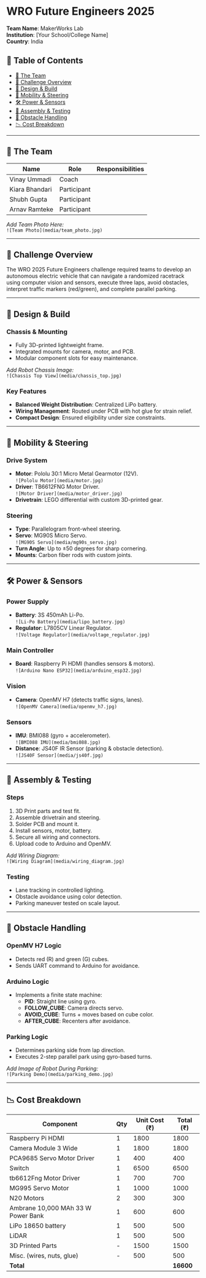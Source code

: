 #  WRO Future Engineers 2025

**Team Name**: MakerWorks Lab  
**Institution**: [Your School/College Name]  
**Country**: India

## 📃 Table of Contents

- [👥 The Team](#the-team)
- [🌟 Challenge Overview](#challenge-overview)
- [🧐 Design & Build](#design--build)
- [🚗 Mobility & Steering](#mobility--steering)
- [🛠️ Power & Sensors](#power--sensors)
- [🔧 Assembly & Testing](#assembly--testing)
- [🔎 Obstacle Handling](#obstacle-handling)
- [📉 Cost Breakdown](#cost-breakdown)

---

## 👥 The Team

| Name          | Role              | Responsibilities                               |
| ------------- | ----------------- | ---------------------------------------------- |
| Vinay Ummadi  | Coach             |                                                |
| Kiara Bhandari| Participant       |                                                |
| Shubh Gupta   | Participant       |                                                |
| Arnav Ramteke | Participant       |                                                |

_Add Team Photo Here:_  
`![Team Photo](media/team_photo.jpg)`

---

## 🌟 Challenge Overview

The WRO 2025 Future Engineers challenge required teams to develop an autonomous electric vehicle that can navigate a randomized racetrack using computer vision and sensors, execute three laps, avoid obstacles, interpret traffic markers (red/green), and complete parallel parking.

---

## 🧐 Design & Build

### Chassis & Mounting

- Fully 3D-printed lightweight frame.
- Integrated mounts for camera, motor, and PCB.
- Modular component slots for easy maintenance.

_Add Robot Chassis Image:_  
`![Chassis Top View](media/chassis_top.jpg)`

### Key Features

- **Balanced Weight Distribution**: Centralized LiPo battery.
- **Wiring Management**: Routed under PCB with hot glue for strain relief.
- **Compact Design**: Ensured eligibility under size constraints.

---

## 🚗 Mobility & Steering

### Drive System

- **Motor**: Pololu 30:1 Micro Metal Gearmotor (12V).  
  `![Pololu Motor](media/motor.jpg)`
- **Driver**: TB6612FNG Motor Driver.  
  `![Motor Driver](media/motor_driver.jpg)`
- **Drivetrain**: LEGO differential with custom 3D-printed gear.

### Steering

- **Type**: Parallelogram front-wheel steering.
- **Servo**: MG90S Micro Servo.  
  `![MG90S Servo](media/mg90s_servo.jpg)`
- **Turn Angle**: Up to ±50 degrees for sharp cornering.
- **Mounts**: Carbon fiber rods with custom joints.

---

## 🛠️ Power & Sensors

### Power Supply

- **Battery**: 3S 450mAh Li-Po.  
  `![Li-Po Battery](media/lipo_battery.jpg)`
- **Regulator**: L7805CV Linear Regulator.  
  `![Voltage Regulator](media/voltage_regulator.jpg)`

### Main Controller

- **Board**: Raspberry Pi HDMI (handles sensors & motors).  
  `![Arduino Nano ESP32](media/arduino_esp32.jpg)`

### Vision

- **Camera**: OpenMV H7 (detects traffic signs, lanes).  
  `![OpenMV Camera](media/openmv_h7.jpg)`

### Sensors

- **IMU**: BMI088 (gyro + accelerometer).  
  `![BMI088 IMU](media/bmi088.jpg)`
- **Distance**: JS40F IR Sensor (parking & obstacle detection).  
  `![JS40F Sensor](media/js40f.jpg)`

---

## 🔧 Assembly & Testing

### Steps

1. 3D Print parts and test fit.
2. Assemble drivetrain and steering.
3. Solder PCB and mount it.
4. Install sensors, motor, battery.
5. Secure all wiring and connectors.
6. Upload code to Arduino and OpenMV.

_Add Wiring Diagram:_  
`![Wiring Diagram](media/wiring_diagram.jpg)`

### Testing

- Lane tracking in controlled lighting.
- Obstacle avoidance using color detection.
- Parking maneuver tested on scale layout.

---

## 🔎 Obstacle Handling

### OpenMV H7 Logic

- Detects red (R) and green (G) cubes.
- Sends UART command to Arduino for avoidance.

### Arduino Logic

- Implements a finite state machine:
  - **PID**: Straight line using gyro.
  - **FOLLOW_CUBE**: Camera directs servo.
  - **AVOID_CUBE**: Turns + moves based on cube color.
  - **AFTER_CUBE**: Recenters after avoidance.

### Parking Logic

- Determines parking side from lap direction.
- Executes 2-step parallel park using gyro-based turns.

_Add Image of Robot During Parking:_  
`![Parking Demo](media/parking_demo.jpg)`

---

## 📉 Cost Breakdown

| Component                 | Qty | Unit Cost (₹) | Total (₹) |
| ------------------------- | --- | ------------- | --------- |
| Raspberry Pi HDMI         | 1   | 1800          | 1800      |
| Camera Module 3 Wide      | 1   | 1800          | 1800      |
| PCA9685 Servo Motor Driver| 1   | 400           | 400       |
| Switch                    | 1   | 6500          | 6500      |
| tb6612Fng Motor Driver    | 1   | 700           | 700       |
| MG995 Servo Motor         | 1   | 1000          | 1000      |
| N20 Motors                | 2   | 300           | 300       |
| Ambrane 10,000 MAh 33 W  Power Bank| 1   | 600           | 600       |
| LiPo 18650 battery        | 1   | 500           | 500       |
| LiDAR                     | 1   | 500           | 500       |
| 3D Printed Parts          | -   | 1500          | 1500      |
| Misc. (wires, nuts, glue) | -   | 500           | 500       |
| **Total**                 |     |               | **16600** |

